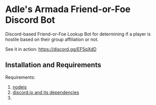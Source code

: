# Adle's Armada Friend-or-Foe Discord Bot
Discord-based Friend-or-Foe Lookup Bot for determining if a player is hostile based on their group affiliation or not.

See it in action: https://discord.gg/EF5qXdD

## Installation and Requirements
Requirements:
1. [nodejs](<https://nodejs.org/en/>)
1. [discord.io and its dependencies](<https://github.com/izy521/discord.io>)
1. 
